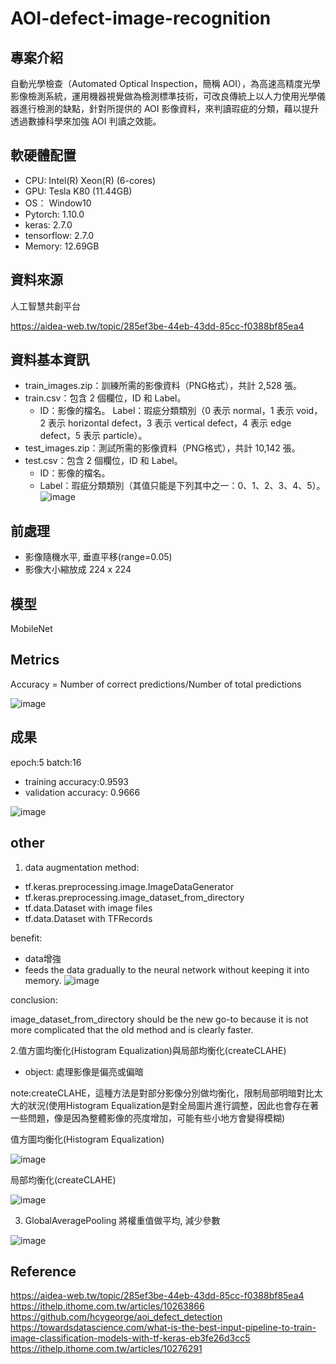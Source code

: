 # AOI-defect-image-recognition

## 專案介紹
自動光學檢查（Automated Optical Inspection，簡稱 AOI），為高速高精度光學影像檢測系統，運用機器視覺做為檢測標準技術，可改良傳統上以人力使用光學儀器進行檢測的缺點，針對所提供的 AOI 影像資料，來判讀瑕疵的分類，藉以提升透過數據科學來加強 AOI 判讀之效能。

## 軟硬體配置
* CPU: Intel(R) Xeon(R) (6-cores)
* GPU: Tesla K80 (11.44GB)
* OS： Window10
* Pytorch: 1.10.0
* keras: 2.7.0
* tensorflow: 2.7.0
* Memory: 12.69GB
## 資料來源
人工智慧共創平台

https://aidea-web.tw/topic/285ef3be-44eb-43dd-85cc-f0388bf85ea4
## 資料基本資訊
* train_images.zip：訓練所需的影像資料（PNG格式），共計 2,528 張。
* train.csv：包含 2 個欄位，ID 和 Label。
    * ID：影像的檔名。
Label：瑕疵分類類別（0 表示 normal，1 表示 void，2 表示 horizontal defect，3 表示 vertical defect，4 表示 edge defect，5 表示 particle）。
* test_images.zip：測試所需的影像資料（PNG格式），共計 10,142 張。
* test.csv：包含 2 個欄位，ID 和 Label。
    * ID：影像的檔名。
    * Label：瑕疵分類類別（其值只能是下列其中之一：0、1、2、3、4、5）。
 ![image](https://user-images.githubusercontent.com/77257138/149629032-74b9e5c6-73cc-4ac8-99ac-3909aea99711.png)


## 前處理
* 影像隨機水平, 垂直平移(range=0.05)
* 影像大小縮放成 224 x 224
## 模型
MobileNet
## Metrics
Accuracy = Number of correct predictions/Number of total predictions

![image](https://user-images.githubusercontent.com/77257138/149628919-77c1820f-edd5-44ce-87b2-715cf5f6c784.png)
## 成果
epoch:5 batch:16

* training accuracy:0.9593 
* validation accuracy: 0.9666

![image](https://user-images.githubusercontent.com/77257138/152546598-0892517a-fb9f-4c13-9512-28f9b6dd05f9.png)

## other
1. data augmentation method:
* tf.keras.preprocessing.image.ImageDataGenerator
* tf.keras.preprocessing.image_dataset_from_directory
* tf.data.Dataset with image files
* tf.data.Dataset with TFRecords

benefit:

* data增強
* feeds the data gradually to the neural network without keeping it into memory.
![image](https://user-images.githubusercontent.com/77257138/152545306-c5e34546-c04c-413b-bca8-2bb26e36dcf7.png)

conclusion:

image_dataset_from_directory should be the new go-to because it is not more complicated that the old method and is clearly faster.

2.值方圖均衡化(Histogram Equalization)與局部均衡化(createCLAHE)
* object: 處理影像是偏亮或偏暗

note:createCLAHE，這種方法是對部分影像分別做均衡化，限制局部明暗對比太大的狀況(使用Histogram Equalization是對全局圖片進行調整，因此也會存在著一些問題，像是因為整體影像的亮度增加，可能有些小地方會變得模糊)

值方圖均衡化(Histogram Equalization)

![image](https://user-images.githubusercontent.com/77257138/152548094-28af436e-4111-4663-98ad-4dac3c6a1d38.png)

局部均衡化(createCLAHE)

![image](https://user-images.githubusercontent.com/77257138/152548138-ba9e4459-561a-4968-9d6c-336b35be35f5.png)

3. GlobalAveragePooling 將權重值做平均, 減少參數

![image](https://user-images.githubusercontent.com/77257138/154809657-fa499f0b-df14-4db7-9f7e-afded8c7f082.png)



## Reference
https://aidea-web.tw/topic/285ef3be-44eb-43dd-85cc-f0388bf85ea4
https://ithelp.ithome.com.tw/articles/10263866
https://github.com/hcygeorge/aoi_defect_detection
https://towardsdatascience.com/what-is-the-best-input-pipeline-to-train-image-classification-models-with-tf-keras-eb3fe26d3cc5
https://ithelp.ithome.com.tw/articles/10276291


